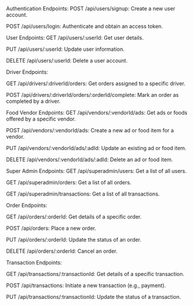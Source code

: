 Authentication Endpoints:
POST /api/users/signup: Create a new user account.

POST /api/users/login: Authenticate and obtain an access token.

User Endpoints:
GET /api/users/:userId: Get user details.

PUT /api/users/:userId: Update user information.

DELETE /api/users/:userId: Delete a user account.

Driver Endpoints:

GET /api/drivers/:driverId/orders: Get orders assigned to a specific driver.

POST /api/drivers/:driverId/orders/:orderId/complete: Mark an order as completed by a driver.

Food Vendor Endpoints:
GET /api/vendors/:vendorId/ads: Get ads or foods offered by a specific vendor.

POST /api/vendors/:vendorId/ads: Create a new ad or food item for a vendor.

PUT /api/vendors/:vendorId/ads/:adId: Update an existing ad or food item.

DELETE /api/vendors/:vendorId/ads/:adId: Delete an ad or food item.

Super Admin Endpoints:
GET /api/superadmin/users: Get a list of all users.

GET /api/superadmin/orders: Get a list of all orders.

GET /api/superadmin/transactions: Get a list of all transactions.

Order Endpoints:

GET /api/orders/:orderId: Get details of a specific order.

POST /api/orders: Place a new order.

PUT /api/orders/:orderId: Update the status of an order.

DELETE /api/orders/:orderId: Cancel an order.

Transaction Endpoints:

GET /api/transactions/:transactionId: Get details of a specific transaction.

POST /api/transactions: Initiate a new transaction (e.g., payment).

PUT /api/transactions/:transactionId: Update the status of a transaction.


